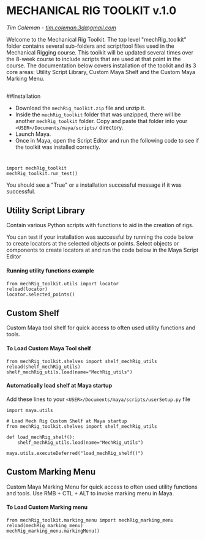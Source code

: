 # MECHANICAL RIG TOOLKIT v.1.0
*Tim Coleman - tim.coleman.3d@gmail.com*

Welcome to the Mechanical Rig Toolkit.  The top level "mechRig_toolkit" folder contains several sub-folders and script/tool files used in the Mechanical Rigging course.  This toolkit will be updated several times over the 8-week course to include scripts that are used at that point in the course.  The documentation below covers installation of the toolkit and its 3 core areas:  Utility Script Library, Custom Maya Shelf and the Custom Maya Marking Menu.


##
##Installation
- Download the `mechRig_toolkit.zip` file and unzip it.  
- Inside the `mechRig_toolkit` folder that was unzipped, there will be another `mechRig_toolkit` folder.  Copy and paste that folder into your `<USER>/Documents/maya/scripts/` directory.   
- Launch Maya. 
- Once in Maya, open the Script Editor and run the following code to see if the toolkit was installed correctly.
#

    import mechRig_toolkit
    mechRig_toolkit.run_test()
You should see a "True" or a installation successful message if it was successful.

##
## Utility Script Library
Contain various Python scripts with functions to aid in the creation of rigs.

You can test if your installation was successful by running the code below to create locators at the selected objects or points.  Select objects or components to create locators at and run the code below in the Maya Script Editor
#### Running utility functions example
    from mechRig_toolkit.utils import locator
    reload(locator)
    locator.selected_points()


##
## Custom Shelf
Custom Maya tool shelf for quick access to often used utility functions and tools.
#### To Load Custom Maya Tool shelf
    from mechRig_toolkit.shelves import shelf_mechRig_utils
    reload(shelf_mechRig_utils)
    shelf_mechRig_utils.load(name="MechRig_utils")


#### Automatically load shelf at Maya startup
Add these lines to your `<USER>/Documents/maya/scripts/userSetup.py` file

    import maya.utils
    
    # Load Mech Rig Custom Shelf at Maya startup
    from mechRig_toolkit.shelves import shelf_mechRig_utils
    
    def load_mechRig_shelf():
    	shelf_mechRig_utils.load(name="MechRig_utils")
    	
    maya.utils.executeDeferred("load_mechRig_shelf()")


##
## Custom Marking Menu
Custom Maya Marking Menu for quick access to often used utility functions and tools.  Use RMB + CTL + ALT to invoke marking menu in Maya.
#### To Load Custom Marking menu
    from mechRig_toolkit.marking_menu import mechRig_marking_menu
    reload(mechRig_marking_menu)
    mechRig_marking_menu.markingMenu()
##



